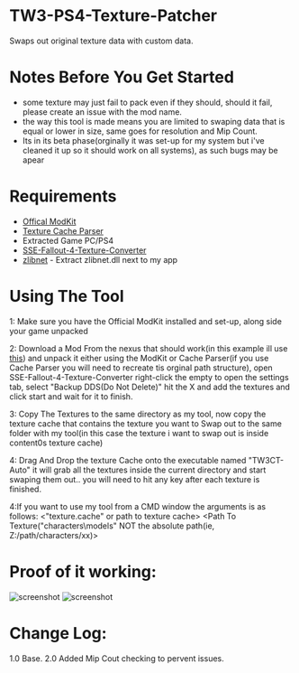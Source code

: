 # TW3-PS4-Texture-Patcher
Swaps out original texture data with custom data.

# Notes Before You Get Started
* some texture may just fail to pack even if they should, should it fail, please create an issue with the mod name.
* the way this tool is made means you are limited to swaping data that is equal or lower in size, same goes for resolution and Mip Count.
* Its in its beta phase(orginally it was set-up for my system but i've cleaned it up so it should work on all systems), as such bugs may be apear

# Requirements
* [Offical ModKit](https://www.nexusmods.com/witcher3/mods/3173)
* [Texture Cache Parser](https://forums.cdprojektred.com/index.php?threads/tool-cache-reader.8397190/)
* Extracted Game PC/PS4
* [SSE-Fallout-4-Texture-Converter](https://github.com/Backporter/SSE-Fallout-4-Texture-Converter)
* [zlibnet](https://github.com/gdalsnes/zlibnet) - Extract zlibnet.dll next to my app
# Using The Tool

1: Make sure you have the Official ModKit installed and set-up, along side your game unpacked

2: Download a Mod From the nexus that should work(in this example ill use [this](https://www.nexusmods.com/witcher3/mods/4507/)) and unpack it either using the ModKit or Cache Parser(if you use Cache Parser you will need to recreate tis orginal path structure), open SSE-Fallout-4-Texture-Converter right-click the empty to open the settings tab, select "Backup DDS(Do Not Delete)" hit the X and add the textures and click start and wait for it to finish.

3: Copy The Textures to the same directory as my tool, now copy the texture cache that contains the texture you want to Swap out to the same folder with my tool(in this case the texture i want to swap out is inside content0s texture cache)

4: Drag And Drop the texture Cache onto the executable named "TW3CT-Auto" it will grab all the textures inside the current directory and start swaping them out.. you will need to hit any key after each texture is finished.

4:If you want to use my tool from a CMD window the arguments is as follows: <"texture.cache" or path to texture cache> <Path To Texture("characters\models" NOT the absolute path(ie, Z:/path/characters/xx)>

# Proof of it working:
![screenshot](https://cdn.discordapp.com/attachments/719858806351200338/816376309356953661/The_Witcher_3__Wild_Hunt_Game_of_the_Year_Edition_20210302143838.jpg)
![screenshot](https://cdn.discordapp.com/attachments/816331695544336446/816547472419717140/The_Witcher_3__Wild_Hunt_Game_of_the_Year_Edition_20210302145143.jpg)

# Change Log:
1.0 Base.
2.0 Added Mip Cout checking to pervent issues.
